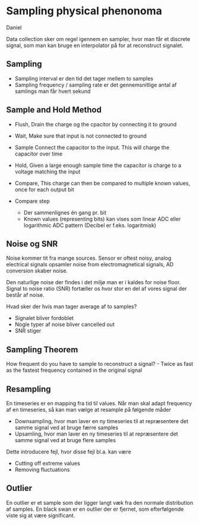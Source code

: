 # Sampling physical phenonoma

Daniel


Data collection sker om regel igennem en sampler, hvor man får et discrete signal, som man kan bruge en interpolator på for at reconstruct signalet. 

## Sampling
    
  - Sampling interval er den tid det tager mellem to samples
  - Sampling frequency / sampling rate er det gennemsnitlige antal af samlings man får hvert sekund

## Sample and Hold Method
    
  - Flush, Drain the charge og the cpacitor by connecting it to ground
  - Wait, Make sure that input is not connected to ground
  - Sample Connect the capacitor to the input. This will charge the capacitor over time
  - Hold, Given a large enough sample time the capacitor is charge to a voltage matching the input
  - Compare, This charge can then be compared to multiple known values, once for each output bit

- Compare step
    - Der sammenlignes én gang pr. bit
    - Known values (representing bits) kan vises som linear ADC eller logarithmic ADC pattern (Decibel er f.eks. logaritmisk)

## Noise og SNR
Noise kommer tit fra mange sources. Sensor er oftest noisy, analog electrical signals opsamler noise from electromagnetical signals, AD conversion skaber noise.

Den naturlige noise der findes i det miljø man er i kaldes for noise floor. Signal to noise ratio (SNR) fortæller os hvor stor en del af vores signal der består af noise.

Hvad sker der hvis man tager average af to samples?
- Signalet bliver fordoblet
- Nogle typer af noise bliver cancelled out
- SNR stiger

## Sampling Theorem
How frequent do you have to sample to reconstruct a signal?
    - Twice as fast as the fastest frequency contained in the original signal

## Resampling
En timeseries er en mapping fra tid til values. Når man skal adapt frequency af en timeseries, så kan man vælge at resample på følgende måder
- Downsampling, hvor man laver en ny timeseries til at repræsentere det samme signal ved at bruge færre samples
- Upsamling, hvor man laver en ny timeseries til at repræsentere det samme signal ved at bruge flere samples

Dette introducere fejl, hvor disse fejl bl.a. kan være
- Cutting off extreme values
- Removing fluctuations

## Outlier
En outlier er et sample som der ligger langt væk fra den normale distribution af samples. En black swan er en outlier der er fjernet, som efterfølgende viste sig at være significant. 